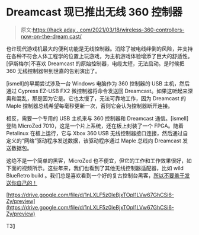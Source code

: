 # Dreamcast 现已推出无线 360 控制器

> 原文:[https://hack aday . com/2021/03/18/wireless-360-controllers-now-on-the-dream cast/](https://hackaday.com/2021/03/18/wireless-360-controllers-now-on-the-dreamcast/)

也许现代游戏机最大的便利功能是无线控制器。消除了被电线绊倒的风险，并支持在各种不符合人体工程学的位置上玩游戏，为主机游戏体验增添了巨大的舒适性。[伊斯梅尔]不喜欢 Dreamcast 的原始控制器，电缆太短，无法启动。是时候把 360 无线控制器带到世嘉的告别演出了。

[ismell]的早期尝试涉及一台 Windows 电脑作为 360 控制器的 USB 主机，然后通过 Cypress EZ-USB FX2 微控制器将命令发送回 Dreamcast。如果这听起来深奥和混乱，那是因为它是。它也太慢了，无法可靠地工作，因为 Dreamcast 的 Maple 控制器总线希望每毫秒更新一次，否则它会认为控制器断开连接。

相反，需要一个专用的 USB 主机来与 360 控制器和 Dreamcast 通信。[ismell]登陆 MicroZed 7010，这是一个片上系统，还在板上封装了一个 FPGA。随着 Petalinux 在板上运行，它与 Xbox 360 USB 无线控制器接口连接，然后通过自定义的“网络”驱动程序发送数据，该驱动程序通过 Maple 总线向 Dreamcast 发送数据包。

这绝不是一个简单的黑客，MicroZed 也不便宜，但它的工作和工作效果很好，如下面的视频所示。这些年来，我们也看到了其他无线控制器适配器，比如 wild BlueRetro build 。我们总是喜欢看到一个好的复古控制台黑客，[所以不要羞于发送你自己的！](http://hackaday.com/submit-a-tip)

[https://drive.google.com/file/d/1nLXLF5z0leBjxTOpl1LVw67GhCSi6-Zy/preview](https://drive.google.com/file/d/1nLXLF5z0leBjxTOpl1LVw67GhCSi6-Zy/preview)

T3】